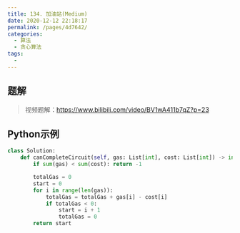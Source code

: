 ```yaml
---
title: 134. 加油站(Medium)
date: 2020-12-12 22:18:17
permalink: /pages/4d7642/
categories: 
  - 算法
  - 贪心算法
tags: 
  - 
---
```


## 题解

> 视频题解：https://www.bilibili.com/video/BV1wA411b7qZ?p=23

## Python示例

```python
class Solution:
    def canCompleteCircuit(self, gas: List[int], cost: List[int]) -> int:
        if sum(gas) < sum(cost): return -1 

        totalGas = 0
        start = 0
        for i in range(len(gas)):
            totalGas = totalGas + gas[i] - cost[i]
            if totalGas < 0:
                start = i + 1
                totalGas = 0
        return start 
```

